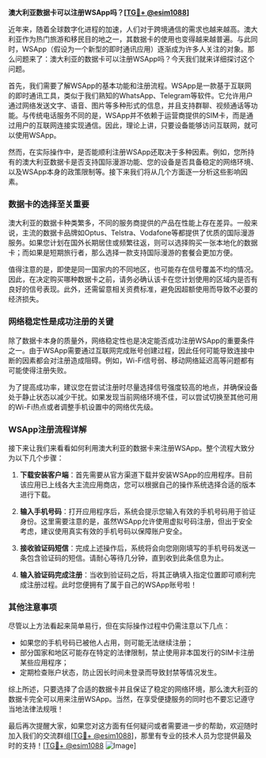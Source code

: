 **澳大利亚数据卡可以注册WSApp吗？[[TG💪+ @esim1088](https://t.me/s/esim1088)]**

近年来，随着全球数字化进程的加速，人们对于跨境通信的需求也越来越高。澳大利亚作为热门旅游和移民目的地之一，其数据卡的使用也变得越来越普遍。与此同时，WSApp（假设为一个新型的即时通讯应用）逐渐成为许多人关注的对象。那么问题来了：澳大利亚的数据卡可以注册WSApp吗？今天我们就来详细探讨这个问题。

首先，我们需要了解WSApp的基本功能和注册流程。WSApp是一款基于互联网的即时通讯工具，类似于我们熟知的WhatsApp、Telegram等软件。它允许用户通过网络发送文字、语音、图片等多种形式的信息，并且支持群聊、视频通话等功能。与传统电话服务不同的是，WSApp并不依赖于运营商提供的SIM卡，而是通过用户的互联网连接实现通信。因此，理论上讲，只要设备能够访问互联网，就可以使用WSApp。

然而，在实际操作中，是否能顺利注册WSApp还取决于多种因素。例如，您所持有的澳大利亚数据卡是否支持国际漫游功能、您的设备是否具备稳定的网络环境、以及WSApp本身的政策限制等。接下来我们将从几个方面逐一分析这些影响因素。

### 数据卡的选择至关重要

澳大利亚的数据卡种类繁多，不同的服务商提供的产品在性能上存在差异。一般来说，主流的数据卡品牌如Optus、Telstra、Vodafone等都提供了优质的国际漫游服务。如果您计划在国外长期居住或频繁往返，则可以选择购买一张本地化的数据卡；而如果是短期旅行者，那么选择一款支持国际漫游的套餐会更加方便。

值得注意的是，即使是同一国家内的不同地区，也可能存在信号覆盖不均的情况。因此，在决定购买哪种数据卡之前，请务必确认该卡在您计划使用的区域内是否有良好的信号表现。此外，还需留意相关资费标准，避免因超额使用而导致不必要的经济损失。

### 网络稳定性是成功注册的关键

除了数据卡本身的质量外，网络稳定性也是决定能否成功注册WSApp的重要条件之一。由于WSApp需要通过互联网完成账号创建过程，因此任何可能导致连接中断的因素都会对注册造成阻碍。例如，Wi-Fi信号弱、移动网络延迟高等问题都有可能使得注册失败。

为了提高成功率，建议您在尝试注册时尽量选择信号强度较高的地点，并确保设备处于静止状态以减少干扰。如果发现当前网络环境不佳，可以尝试切换至其他可用的Wi-Fi热点或者调整手机设置中的网络优先级。

### WSApp注册流程详解

接下来让我们来看看如何利用澳大利亚的数据卡来注册WSApp。整个流程大致分为以下几个步骤：

1. **下载安装客户端**：首先需要从官方渠道下载并安装WSApp的应用程序。目前该应用已上线各大主流应用商店，您可以根据自己的操作系统选择合适的版本进行下载。

2. **输入手机号码**：打开应用程序后，系统会提示您输入有效的手机号码用于验证身份。这里需要注意的是，虽然WSApp允许使用虚拟号码注册，但出于安全考虑，建议使用真实有效的手机号码以保障账户安全。

3. **接收验证码短信**：完成上述操作后，系统将会向您刚刚填写的手机号码发送一条包含验证码的短信。请耐心等待几分钟，直到收到此条信息为止。

4. **输入验证码完成注册**：当收到验证码之后，将其正确填入指定位置即可顺利完成注册过程。此时您便拥有了属于自己的WSApp账号啦！

### 其他注意事项

尽管以上方法看起来简单易行，但在实际操作过程中仍需注意以下几点：
- 如果您的手机号码已被他人占用，则可能无法继续注册；
- 部分国家和地区可能存在特定的法律限制，禁止使用非本国发行的SIM卡注册某些应用程序；
- 定期检查账户状态，防止因长时间未登录而导致封禁等情况发生。

综上所述，只要选择了合适的数据卡并且保证了稳定的网络环境，那么澳大利亚的数据卡完全可以用来注册WSApp。当然，在享受便捷服务的同时也不要忘记遵守当地法律法规哦！

最后再次提醒大家，如果您对这方面有任何疑问或者需要进一步的帮助，欢迎随时加入我们的交流群组[[TG💪+ @esim1088](https://t.me/s/esim1088)]，那里有专业的技术人员为您提供最及时的支持！[[TG💪+ @esim1088](https://t.me/s/esim1088) ![Image](https://i.postimg.cc/4NQfJmqS/Snipaste-2025-05-13-00-14-12.png)]
